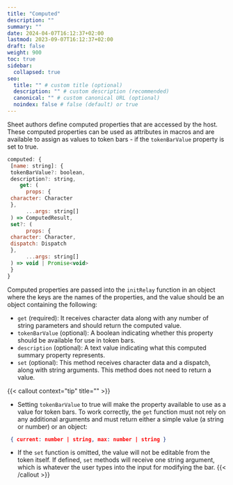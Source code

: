 ```yaml
---
title: "Computed"
description: ""
summary: ""
date: 2024-04-07T16:12:37+02:00
lastmod: 2023-09-07T16:12:37+02:00
draft: false
weight: 900
toc: true
sidebar:
  collapsed: true
seo:
  title: "" # custom title (optional)
  description: "" # custom description (recommended)
  canonical: "" # custom canonical URL (optional)
  noindex: false # false (default) or true
---
```


Sheet authors define computed properties that are accessed by the host. These computed properties can be used as attributes in macros and are available to assign as values to token bars - if the `tokenBarValue` property is set to true.

```javascript
computed: {
 [name: string]: {
 tokenBarValue?: boolean,
 description?: string,
    get: (
      props: {
 character: Character
 },
      ...args: string[]
 ) => ComputedResult,
 set?: (
      props: {
 character: Character,
 dispatch: Dispatch
 },
      ...args: string[]
 ) => void | Promise<void>
 }
}
```

Computed properties are passed into the `initRelay` function in an object where the keys are the names of the properties, and the value should be an object containing the following:

- `get` (required): It receives character data along with any number of string parameters and should return the computed value.
- `tokenBarValue` (optional): A boolean indicating whether this property should be available for use in token bars.
- `description` (optional): A text value indicating what this computed summary property represents.
- `set` (optional): This method receives character data and a dispatch, along with string arguments. This method does not need to return a value.


{{< callout context="tip" title="" >}}

- Setting `tokenBarValue` to true will make the property available to use as a value for token bars. To work correctly, the `get` function must not rely on any additional arguments and must return either a simple value (a string or number) or an object:

 ```JSON
  { current: number | string, max: number | string }
 ```

- If the `set` function is omitted, the value will not be editable from the token itself. If defined, `set` methods will receive one string argument, which is whatever the user types into the input for modifying the bar.
{{< /callout >}}


